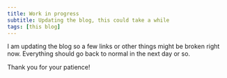 ```yaml
---
title: Work in progress
subtitle: Updating the blog, this could take a while
tags: [this blog]
--- 
```


I am updating the blog so a few links or other things might be broken right now.
Everything should go back to normal in the next day or so.


Thank you for your patience!
